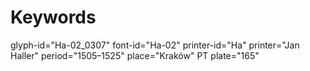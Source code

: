 # Keywords
glyph-id="Ha-02_0307"
font-id="Ha-02"
printer-id="Ha"
printer="Jan Haller"
period="1505–1525"
place="Kraków"
PT plate="165"
